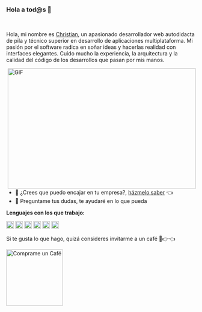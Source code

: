 ### Hola a tod@s 👋

<br />

Hola, mi nombre es [Christian](https://christian-calvo.github.io/), un apasionado desarrollador web autodidacta de pila y técnico superior en desarrollo de aplicaciones multiplataforma. Mi pasión por el software radica en soñar ideas y hacerlas realidad con interfaces elegantes. Cuido mucho la experiencia, la arquitectura y la calidad del código de los desarrollos que pasan por mis manos.

<img align="right" alt="GIF" src="https://github.com/abhisheknaiidu/abhisheknaiidu/blob/master/code.gif?raw=true" width="500" height="320" />
  
- 💼 ¿Crees que puedo encajar en tu empresa?, [házmelo saber](mailto:christian.calvo.mateos@gmail.com) 👈
- 💬 Preguntame tus dudas, te ayudaré en lo que pueda

**Lenguajes con los que trabajo:**  

<code><img height="20" src="https://cdn-icons-png.flaticon.com/512/5968/5968292.png" alt="JavaScript"/></code>
<code><img height="20" src="https://ui5.sap.com/resources/sap/ui/documentation/sdk/images/logo_ui5.png" alt="SAPUI5"/></code>
<code><img height="20" src="https://cdn-icons-png.flaticon.com/512/5968/5968267.png" alt="HTML5"/></code>
<code><img height="20" src="https://cdn-icons-png.flaticon.com/512/5968/5968242.png" alt="CSS3"/></code>
<code><img height="20" src="https://cdn-icons-png.flaticon.com/512/919/919836.png" alt="MYSQL"/></code>
<code><img height="20" src="https://cdn-icons-png.flaticon.com/512/226/226777.png" alt="Java"/></code>

<!--END_SECTION:waka-->

Si te gusta lo que hago, quizá consideres invitarme a un café 🥺👉👈

<a href="https://christian-calvo.github.io" target="_blank"><img src="https://cdn.buymeacoffee.com/buttons/v2/default-red.png" alt="Comprame un Café" width="150" ></a>
